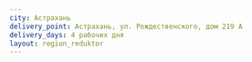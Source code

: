 ```yaml
---
city: Астрахань
delivery_point: Астрахань, ул. Рождественского, дом 219 А
delivery_days: 4 рабочих дня
layout: region_reduktor
---
```


